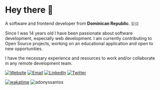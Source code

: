 # Hey there 👋

A software and frontend developer from **Dominican Republic**. 🇩🇴

Since I was 14 years old I have been passionate about software development, especially web development. I am currently contributing to Open Source projects, working on an educational application and open to new opportunities.

I have the necessary experience and resources to work and/or collaborate in any remote development team.




[![Website](https://img.shields.io/badge/Website-%230077B5.svg?&style=flat-square&logo=website&logoColor=white)](https://adonys.me)
[![Email](https://img.shields.io/badge/Email-%230077B5.svg?&style=flat-square&logo=email&logoColor=white)](mailto:dev@adonys.me)
[![LinkedIn](https://img.shields.io/badge/LinkedIn-%230077B5.svg?&style=flat-square&logo=linkedin&logoColor=white)](https://www.linkedin.com/in/adonyssantos)
[![Twitter](https://img.shields.io/badge/Twitter-%230077B5.svg?&style=flat-square&logo=twitter&logoColor=white)](https://twitter.com/adonyssantos_)

[![wakatime](https://wakatime.com/badge/user/47c40b74-e67d-4823-bff4-1d1d3101eeae.svg)](https://wakatime.com/@47c40b74-e67d-4823-bff4-1d1d3101eeae)
![adonyssantos](https://komarev.com/ghpvc/?username=adonyssantos&label=Profile%20views&color=0e75b6&style=flat)
